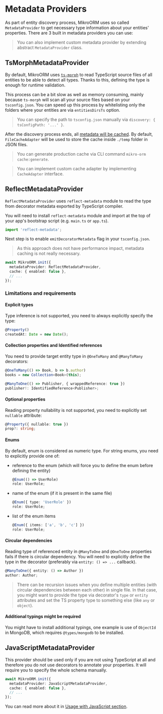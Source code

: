 ---
---

# Metadata Providers

As part of entity discovery process, MikroORM uses so called `MetadataProvider` to get necessary
type information about your entities' properties. There are 3 built in metadata providers you can 
use:

> You can also implement custom metadata provider by extending abstract `MetadataProvider` class.

## TsMorphMetadataProvider

By default, MikroORM uses [`ts-morph`](https://github.com/dsherret/ts-morph) to read 
TypeScript source files of all entities to be able to detect all types. Thanks to this, 
defining the type is enough for runtime validation.

This process can be a bit slow as well as memory consuming, mainly because `ts-morph` will
scan all your source files based on your `tsconfig.json`. You can speed up this process by 
whitelisting only the folders where your entities are via `entitiesDirsTs` option. 

> You can specify the path to `tsconfig.json` manually via `discovery: { tsConfigPath: '...' }`.

After the discovery process ends, all [metadata will be cached](metadata-cache.md). By default, 
`FileCacheAdapter` will be used to store the cache inside `./temp` folder in JSON files. 

> You can generate production cache via CLI command `mikro-orm cache:generate`.

> You can implement custom cache adapter by implementing `CacheAdapter` interface.

## ReflectMetadataProvider

`ReflectMetadataProvider` uses `reflect-metadata` module to read the type from decorator 
metadata exported by TypeScript compiler. 

You will need to install `reflect-metadata` module and import at the top of your app's 
bootstrap script (e.g. `main.ts` or `app.ts`). 

```typescript
import 'reflect-metadata';
```

Next step is to enable `emitDecoratorMetadata` flag in your `tsconfig.json`.

> As this approach does not have performance impact, metadata caching is not really necessary. 

```typescript
await MikroORM.init({
  metadataProvider: ReflectMetadataProvider,
  cache: { enabled: false },
  // ...
});
```

### Limitations and requirements

#### Explicit types

Type inference is not supported, you need to always explicitly specify the type:

```typescript
@Property()
createdAt: Date = new Date();
```

#### Collection properties and Identified references

You need to provide target entity type in `@OneToMany` and `@ManyToMany` decorators:

```typescript
@OneToMany(() => Book, b => b.author)
books = new Collection<Book>(this);

@ManyToOne(() => Publisher, { wrappedReference: true })
publisher!: IdentifiedReference<Publisher>;
```

#### Optional properties

Reading property nullability is not supported, you need to explicitly set `nullable` attribute:

```typescript
@Property({ nullable: true })
prop?: string;
```

#### Enums

By default, enum is considered as numeric type. For string enums, you need to explicitly 
provide one of:

- reference to the enum (which will force you to define the enum before defining the entity)
  ```typescript
  @Enum(() => UserRole)
  role: UserRole;
  ```
- name of the enum (if it is present in the same file)
  ```typescript
  @Enum({ type: 'UserRole' })
  role: UserRole;
  ```
- list of the enum items
  ```typescript
  @Enum({ items: ['a', 'b', 'c'] })
  role: UserRole;
  ```

#### Circular dependencies

Reading type of referenced entity in `@ManyToOne` and `@OneToOne` properties fails if there is 
circular dependency. You will need to explicitly define the type in the decorator (preferably 
via `entity: () => ...` callback).

```typescript
@ManyToOne({ entity: () => Author })
author: Author;
``` 

> There can be recursion issues when you define multiple entities (with circular dependencies 
> between each other) in single file. In that case, you might want to provide the type via decorator's
> `type` or `entity` attributes and set the TS property type to something else (like `any` or `object`).

#### Additional typings might be required

You might have to install additional typings, one example is use of `ObjectId` in MongoDB, 
which requires `@types/mongodb` to be installed. 

## JavaScriptMetadataProvider

This provider should be used only if you are not using TypeScript at all and therefore you do 
not use decorators to annotate your properties. It will require you to specify the whole schema 
manually. 

```typescript
await MikroORM.init({
  metadataProvider: JavaScriptMetadataProvider,
  cache: { enabled: false },
  // ...
});
```

You can read more about it in [Usage with JavaScript section](usage-with-js.md).
